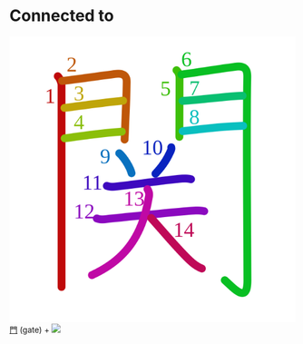 # Connected to
![95a2](Kanji/kanji-colorize/95a2.svg)
[門](Kanji/kanji-dict/門.md) (gate) + ![](http://www.kanjidamage.com/assets/radsmall/horny-heaven-c832b639909cf24b66590586a72d133ab77757661f28ae15df37c5a77e06cc8e.jpg) 